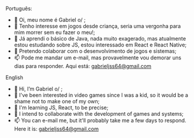 
Português:
- 👋 Oi, meu nome é Gabriel o/ ;
- 👀 Tenho interesse em jogos desde criança, seria uma vergonha para mim morrer sem eu fazer o meu!;
- 🌱 Já aprendi o básico de Java, nada muito exagerado, mas atualmente estou estudando sobre JS, estou interessado em React e React Native;
- 💞️ Pretendo colaborar com o desenvolvimento de jogos e sistemas;
- 📫 Pode me mandar um e-mail, mas provavelmente vou demorar uns dias para responder. Aqui está: gabrieljss64@gmail.com

English
- 👋 Hi, I’m Gabriel o/ ;
- 👀 I've been interested in video games since I was a kid, so it would be a shame not to make one of my own;
- 🌱 I'm learning JS, React, to be precise;
- 💞️ I intend to collaborate with the development of games and systems;
- 📫 You can e-mail me, but it'll probably take me a few days to respond. Here it is: gabrieljss64@gmail.com
